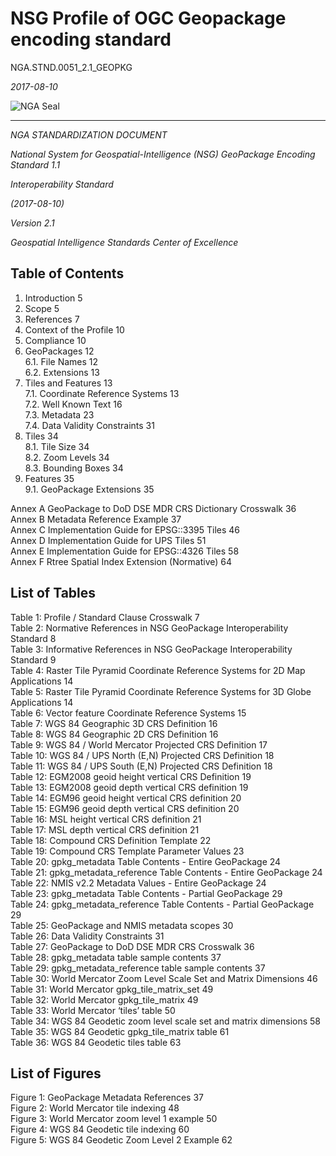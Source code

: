 # NSG Profile of OGC Geopackage encoding standard

NGA.STND.0051_2.1_GEOPKG



*2017-08-10*



![NGA Seal](https://github.com/royrathbun/nsg_geopkg/blob/master/media/image1.jpeg)

___________________________________________________________________



*NGA STANDARDIZATION DOCUMENT*



*National System for Geospatial-Intelligence (NSG) GeoPackage Encoding Standard 1.1*



*Interoperability Standard*

*(2017-08-10)*

*Version 2.1*

*Geospatial Intelligence Standards Center of Excellence*

## Table of Contents
1.  Introduction 5  
2.  Scope 5  
3.  References 7  
4.  Context of the Profile 10  
5.  Compliance 10  
6.  GeoPackages 12    
  6.1. File Names 12    
  6.2. Extensions 13    
7. Tiles and Features 13    
  7.1. Coordinate Reference Systems 13  
  7.2. Well Known Text 16  
  7.3. Metadata 23  
  7.4. Data Validity Constraints 31  
8. Tiles 34  
  8.1. Tile Size 34  
  8.2. Zoom Levels 34  
  8.3. Bounding Boxes 34  
9. Features 35  
  9.1. GeoPackage Extensions 35  

Annex A GeoPackage to DoD DSE MDR CRS Dictionary Crosswalk 36  
Annex B Metadata Reference Example 37  
Annex C Implementation Guide for EPSG::3395 Tiles 46  
Annex D Implementation Guide for UPS Tiles 51  
Annex E Implementation Guide for EPSG::4326 Tiles 58  
Annex F Rtree Spatial Index Extension (Normative) 64  

## List of Tables 
Table 1: Profile / Standard Clause Crosswalk 7  
Table 2: Normative References in NSG GeoPackage Interoperability Standard 8  
Table 3: Informative References in NSG GeoPackage Interoperability Standard 9  
Table 4: Raster Tile Pyramid Coordinate Reference Systems for 2D Map Applications 14  
Table 5: Raster Tile Pyramid Coordinate Reference Systems for 3D Globe Applications 14  
Table 6: Vector feature Coordinate Reference Systems 15  
Table 7: WGS 84 Geographic 3D CRS Definition 16  
Table 8: WGS 84 Geographic 2D CRS Definition 16  
Table 9: WGS 84 / World Mercator Projected CRS Definition 17  
Table 10: WGS 84 / UPS North (E,N) Projected CRS Definition 18  
Table 11: WGS 84 / UPS South (E,N) Projected CRS Definition 18  
Table 12: EGM2008 geoid height vertical CRS Definition 19  
Table 13: EGM2008 geoid depth vertical CRS definition 19  
Table 14: EGM96 geoid height vertical CRS definition 20  
Table 15: EGM96 geoid depth vertical CRS definition 20  
Table 16: MSL height vertical CRS definition 21  
Table 17: MSL depth vertical CRS definition 21  
Table 18: Compound CRS Definition Template 22  
Table 19: Compound CRS Template Parameter Values 23  
Table 20: gpkg_metadata Table Contents - Entire GeoPackage 24  
Table 21: gpkg_metadata_reference Table Contents - Entire GeoPackage 24  
Table 22: NMIS v2.2 Metadata Values - Entire GeoPackage 24  
Table 23: gpkg_metadata Table Contents - Partial GeoPackage 29  
Table 24: gpkg_metadata_reference Table Contents - Partial GeoPackage 29  
Table 25: GeoPackage and NMIS metadata scopes 30  
Table 26: Data Validity Constraints 31  
Table 27: GeoPackage to DoD DSE MDR CRS Crosswalk 36  
Table 28: gpkg_metadata table sample contents 37  
Table 29: gpkg_metadata_reference table sample contents 37  
Table 30: World Mercator Zoom Level Scale Set and Matrix Dimensions 46  
Table 31: World Mercator gpkg_tile_matrix_set 49  
Table 32: World Mercator gpkg_tile_matrix 49  
Table 33: World Mercator ‘tiles’ table 50  
Table 34: WGS 84 Geodetic zoom level scale set and matrix dimensions 58  
Table 35: WGS 84 Geodetic gpkg_tile_matrix table 61  
Table 36: WGS 84 Geodetic tiles table 63  

## List of Figures  
Figure 1: GeoPackage Metadata References 37  
Figure 2: World Mercator tile indexing 48  
Figure 3: World Mercator zoom level 1 example 50  
Figure 4: WGS 84 Geodetic tile indexing 60  
Figure 5: WGS 84 Geodetic Zoom Level 2 Example 62  
